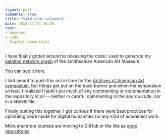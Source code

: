 ```yaml
---
layout: post
comments: true
title: "SAAM code uploaded"
date: 2013-11-24 18:45
tags: 
- museums
- code
- Digital Humanities
---
```


I have finally gotten around to releasing the code I used to generate my [painting network graph](/2013/11/12/networks-of-the-smithsonian-american-art-museum.html) of the Smithsonian American Art Museum.

[You can see it here.](https://github.com/mdlincoln/saam)

I had meant to push this out in time for the [Archives of American Art symposium](/2013/11/15/american-art-history-and-digital-scholarship.html), but things got put on the back burner and when the symposium arrived, I realized I hadn't put much of any commenting or documentation in the repository at all -- neither in careful commenting in the source code, nor in a `README` file.

Finally putting this together, I got curious if there were best practices for uploading code made for digital humanities (or any kind of academic) work.

More and more journals are moving to GitHub or the like as [code repositories](http://caseybergman.wordpress.com/2012/11/08/on-the-preservation-of-published-bioinformatics-code-on-github/).
